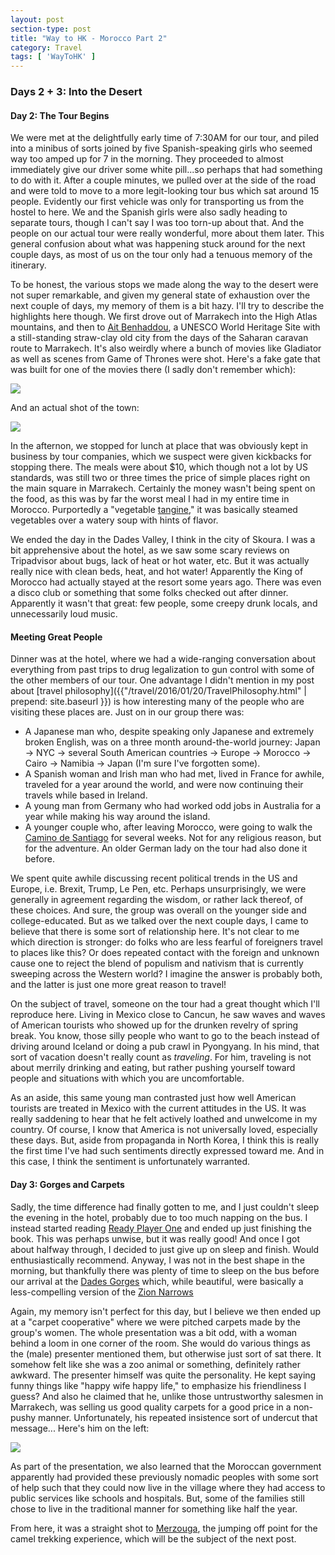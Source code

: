 ```yaml
---
layout: post
section-type: post
title: "Way to HK - Morocco Part 2"
category: Travel
tags: [ 'WayToHK' ]
---
```


### Days 2 + 3: Into the Desert

#### Day 2: The Tour Begins

We were met at the delightfully early time of 7:30AM for our tour, and piled into a
minibus of sorts joined by five Spanish-speaking girls who seemed way too amped up for 7
in the morning. They proceeded to almost immediately give our driver some white pill...so
perhaps that had something to do with it. After a couple minutes, we pulled over at the
side of the road and were told to move to a more legit-looking tour bus which sat around
15 people. Evidently our first vehicle was only for transporting us from the hostel to
here. We and the Spanish girls were also sadly heading to separate tours, though I can't
say I was too torn-up about that. And the people on our actual tour were really wonderful,
more about them later. This general confusion about what was happening stuck around for
the next couple days, as most of us on the tour only had a tenuous memory of the
itinerary.

To be honest, the various stops we made along the way to the desert were not super
remarkable, and given my general state of exhaustion over the next couple of days, my
memory of them is a bit hazy. I'll try to describe the highlights here though. We first
drove out of Marrakech into the High Atlas mountains, and then to [Ait
Benhaddou](https://en.wikipedia.org/wiki/A%C3%AFt_Benhaddou), a UNESCO World Heritage Site
with a still-standing straw-clay old city from the days of the Saharan caravan route to
Marrakech. It's also weirdly where a bunch of movies like Gladiator as well as scenes from
Game of Thrones were shot. Here's a fake gate that was built for one of the movies there
(I sadly don't remember which):

![](https://dl.dropboxusercontent.com/s/sr30j5svugw8s42/P3180008.JPG?dl=0)

And an actual shot of the town:

![](https://dl.dropboxusercontent.com/s/pwegi44yhvej4b8/P3180007.JPG?dl=0)

In the afternon, we stopped for lunch at place that was obviously kept in business by
tour companies, which we suspect were given kickbacks for stopping there.
The meals were about $10, which though not a lot by US standards, was still two or three
times the price of simple places right on the main square in Marrakech.
Certainly the money wasn't being spent on the food, as this was by far the worst
meal I had in my entire time in Morocco. Purportedly a "vegetable 
[tangine](https://en.wikipedia.org/wiki/Tajine),"
it was basically steamed vegetables over a watery soup with hints of flavor.

We ended the day in the Dades Valley, I think in the city of Skoura. I was a bit
apprehensive about the hotel, as we saw some scary reviews on Tripadvisor about bugs, lack
of heat or hot water, etc. But it was actually really nice with clean beds, heat, and hot
water! Apparently the King of Morocco had actually stayed at the resort some years ago.
There was even a disco club or something that some folks checked out after dinner. 
Apparently it wasn't that great: few people, some creepy drunk locals, and unnecessarily
loud music.

#### Meeting Great People

Dinner was at the hotel, where we had a wide-ranging conversation about everything from
past trips to drug legalization to gun control with some of the other members of our
tour. One advantage I didn't mention in my post about
[travel philosophy]({{"/travel/2016/01/20/TravelPhilosophy.html" | prepend: site.baseurl }})
is how interesting many of the people who are visiting these places are.  Just on in our
group there was:
+ A Japanese man who, despite speaking only Japanese and extremely broken
  English, was on a three month around-the-world journey: Japan -> NYC ->
  several South American countries -> Europe -> Morocco -> Cairo -> Namibia ->
  Japan (I'm sure I've forgotten some).
+ A Spanish woman and Irish man who had met, lived in France for awhile, traveled
  for a year around the world, and were now continuing their travels while based
  in Ireland.
+ A young man from Germany who had worked odd jobs in Australia for a year while 
  making his way around the island.
+ A younger couple who, after leaving Morocco, were going to walk the 
  [Camino de Santiago](https://en.wikipedia.org/wiki/Camino_de_Santiago)
  for several weeks. Not for any religious reason, but for the adventure.
  An older German lady on the tour had also done it before.

We spent quite awhile discussing recent political trends in the US and Europe,
i.e. Brexit, Trump, Le Pen, etc. Perhaps unsurprisingly, we were generally in agreement
regarding the wisdom, or rather lack thereof, of these choices.  And sure, the group was
overall on the younger side and college-educated. But as we talked over the next couple
days, I came to believe that there is some sort of relationship here. It's not clear to me
which direction is stronger: do folks who are less fearful of foreigners travel to places
like this? Or does repeated contact with the foreign and unknown cause one to reject the
blend of populism and nativism that is currently sweeping across the Western world? I
imagine the answer is probably both, and the latter is just one more great reason to
travel!

On the subject of travel, someone on the tour had a great thought which I'll reproduce
here. Living in Mexico close to Cancun, he saw waves and waves of American tourists who
showed up for the drunken revelry of spring break.  You know, those silly people who want
to go to the beach instead of driving around Iceland or doing a pub crawl in Pyongyang.
In his mind, that sort of vacation doesn't really count as *traveling*. For him, traveling
is not about merrily drinking and eating, but rather pushing yourself toward people and
situations with which you are uncomfortable.

As an aside, this same young man contrasted just how well American tourists are treated in
Mexico with the current attitudes in the US. It was really saddening to hear that he felt
actively loathed and unwelcome in my country. Of course, I know that America is not
universally loved, especially these days. But, aside from propaganda in North Korea, I
think this is really the first time I've had such sentiments directly expressed toward
me. And in this case, I think the sentiment is unfortunately warranted.

#### Day 3: Gorges and Carpets

Sadly, the time difference had finally gotten to me, and I just couldn't sleep the evening
in the hotel, probably due to too much napping on the bus. I instead started reading
[Ready Player One](https://www.goodreads.com/book/show/9969571-ready-player-one) and ended
up just finishing the book. This was perhaps unwise, but it was really good!  And once I
got about halfway through, I decided to just give up on sleep and finish.  Would
enthusiastically recommend. Anyway, I was not in the best shape in the morning, but
thankfully there was plenty of time to sleep on the bus before our arrival at the
[Dades Gorges](https://en.wikipedia.org/wiki/Dad%C3%A8s_Gorges)
which, while beautiful, were basically a less-compelling version of the
[Zion Narrows](https://en.wikipedia.org/wiki/The_Narrows_(Zion_National_Park))

Again, my memory isn't perfect for this day, but I believe we then ended up at a "carpet
cooperative" where we were pitched carpets made by the group's women. The whole
presentation was a bit odd, with a woman behind a loom in one corner of the room. She
would do various things as the (male) presenter mentioned them, but otherwise just sort of
sat there.  It somehow felt like she was a zoo animal or something, definitely
rather awkward. The presenter himself was quite the personality. He kept saying funny
things like "happy wife happy life," to emphasize his friendliness I guess? And also he
claimed that he, unlike those untrustworthy salesmen in Marrakech, was selling us good
quality carpets for a good price in a non-pushy manner. Unfortunately, his repeated
insistence sort of undercut that message... Here's him on the left:

![](https://dl.dropboxusercontent.com/s/xko0e380kp3vsd7/P3190020.JPG?dl=0)

As part of the presentation, we also learned that the Moroccan government apparently had
provided these previously nomadic peoples with some sort of help such that they could now
live in the village where they had access to public services like schools and
hospitals. But, some of the families still chose to live in the traditional manner for
something like half the year.

From here, it was a straight shot to
[Merzouga](https://en.wikipedia.org/wiki/Merzouga),
the jumping off point for the camel trekking experience, which will be the subject of the
next post.